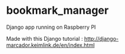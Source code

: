 # bookmark_manager
Django app running on Raspberry PI

Made with this Django tutorial : http://django-marcador.keimlink.de/en/index.html
